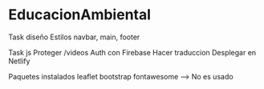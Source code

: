 # EducacionAmbiental

Task diseño
Estilos navbar, main, footer

Task js
Proteger /videos
Auth con Firebase
Hacer traduccion
Desplegar en Netlify

Paquetes instalados
leaflet
bootstrap
fontawesome --> No es usado


